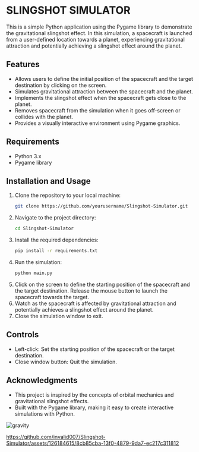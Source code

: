 # SLINGSHOT SIMULATOR

This is a simple Python application using the Pygame library to demonstrate the gravitational slingshot effect. In this simulation, a spacecraft is launched from a user-defined location towards a planet, experiencing gravitational attraction and potentially achieving a slingshot effect around the planet.

## Features
- Allows users to define the initial position of the spacecraft and the target destination by clicking on the screen.
- Simulates gravitational attraction between the spacecraft and the planet.
- Implements the slingshot effect when the spacecraft gets close to the planet.
- Removes spacecraft from the simulation when it goes off-screen or collides with the planet.
- Provides a visually interactive environment using Pygame graphics.

## Requirements
- Python 3.x
- Pygame library

## Installation and Usage
1. Clone the repository to your local machine:
    ```bash
    git clone https://github.com/yourusername/Slingshot-Simulator.git
    ```
2. Navigate to the project directory:
    ```bash
    cd Slingshot-Simulator
    ```
3. Install the required dependencies:
    ```bash
    pip install -r requirements.txt
    ```
4. Run the simulation:
    ```bash
    python main.py
    ```
5. Click on the screen to define the starting position of the spacecraft and the target destination. Release the mouse button to launch the spacecraft towards the target.
6. Watch as the spacecraft is affected by gravitational attraction and potentially achieves a slingshot effect around the planet.
7. Close the simulation window to exit.

## Controls
- Left-click: Set the starting position of the spacecraft or the target destination.
- Close window button: Quit the simulation.

## Acknowledgments
- This project is inspired by the concepts of orbital mechanics and gravitational slingshot effects.
- Built with the Pygame library, making it easy to create interactive simulations with Python.

![gravity](https://github.com/invalid007/Slingshot-Simulator/assets/126184615/50877bd8-9f61-4fc6-b62f-3c29f1113d48)


https://github.com/invalid007/Slingshot-Simulator/assets/126184615/8cb85cba-13f0-4879-9da7-ec217c311812

